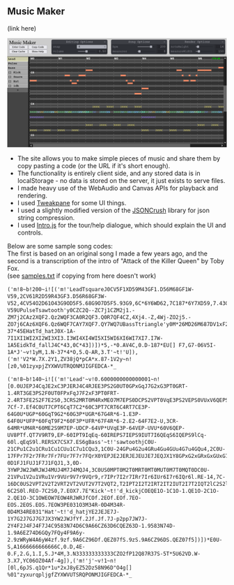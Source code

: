 ## Music Maker

(link here)

![preview](demo.png)

- The site allows you to make simple pieces of music and share them by copy pasting a code (or the URL if it's short enough).
- The functionality is entirely client side, and any stored data is in localStorage - no data is stored on the server, it just exists to serve files.
- I made heavy use of the WebAudio and Canvas APIs for playback and rendering.
- I used [Tweakpane](https://cocopon.github.io/tweakpane/) for some UI things.
- I used a slightly modified version of the [JSONCrush](https://github.com/KilledByAPixel/JSONCrush) library for json string compression.
- I used [Intro.js](https://introjs.com/) for the tour/help dialogue, which should explain the UI and controls.

Below are some sample song codes:<br>
The first is based on an original song I made a few years ago, and the second is a transcription of the intro of "Attack of the Killer Queen" by Toby Fox.<br>
(see [samples.txt](samples.txt) if copying from here doesn't work)
```
('m!8~b!200~i![('m!'LeadTsquareJ0CV5F1XD59M43GF1.D56M68GF1W-V59,2CV61R2D59R43GF3.D56R68GF3W-V52,4CV54O2D61O43G9OD5F5.68G9O7D5F5.93G9,6C*6Y6WD62,7C187*6Y7XD59,7.43GF7.D56,7.68GF7W-V59UPulseTsawtooth'y0CZC2Q--ZC7j1CZM2j1.-ZM7j2CAz2XQF2.Qz2WQF3CA0R2QF3.Q0R7QF4CZ,4Xj4.-Z,4Wj-ZO2j5.-ZO7j6CAz6XQF6.Qz6WQF7CAY7XQF7.QY7WQ7UBassTtriangle'y0M*26MD26M687DV1xF2M*28RD28R687DV3x8,4M*26OD26O687DV5xF6,Y28,FY29EKickTd_kickJ0p1p1Xj2p3p3Xj4pj5Xj6p7p7XQ5ESnareTd_snareJ0.N1.j1WN2.N3.j3WN4.N5.j5WN6.N7.j7W-37*45EHatTd_hatJ0X-1A-7I1XI1WI2XI2WI3XI3.I3WI4XI4WI5XI5WI6XI6WI7XI7.I7W-1A5EidkTd_fallJ4C*43,0C*43])])*5,-*0.AV4C,0.D-187*EU[] F7,G7-06V5I-1A*J'~v!1yM,1.N-37*4*O,5.Q-AR,3.T'~t!'U]),('m!'V2*W.7X.2Y1,ZV38jQ*pCA*x.87-1V2y~n![z0,%01zyxpjZYXWVUTRQONMJIGFEDCA-*_
```

```
('m!8~b!140~i![('m!'Lead'~v!0.6000000000000001~n![0.0UJEPJ4CqJE2xC3PJERJ4C4RJEE3PS2G0UT0GPxGqJ7G2xG3PT0GRT-1.4RT3GE3PS2F0UT0FPxFqJ7F2xF3PT0FRT-2.4RT3FE2S2F7E2S0,3CRS2MRT0M4RxMEO7M7EPS0DCPS2VPT0VqE3PS2VEPS0VUxV6QEPS0V8PJ3VQJf.9RJXE1O8IPJ7IqEqf8IRE1OS.E1O7IUp6QEqf4IQE1OX6Cqf8l.qEqfX6.RERf-7Cf-7.Ef4C0UT7CPT6CqT7C2*60C3PT7CRT6C4RT7CE3P-64G0U*UGP*60GqT9G2*60G3P*UGR*67G4R*6-1.E3P-64F0U*UFP*60FqT9F2*60F3P*UFR*67F4R*6-2.E2-64F7E2-U,3CR-64MR*UM4R*60ME2S9M7EP-UDCP-64VP*UVqE3P-64VEP-UVU*60V6QEP-UV8PTf.QT7V9RT9,EP-60IPT9IqEq-60IREPS7IEPS9IUT7I6QEqS6IQEPS9lCq-60l.qEqS9l.RERSX7CSX7.ES6gBass'~t!'sawtoothjC0U-21CPu1C2u1CRu1Cu1CUu1C7u1CQu3,1C0U-24GPu4G2u4GRu4Gu4GUu4G7u4GQu4,2C0U-17FPr7F2r7FRr7Fr7FUr7F7r7FQrX0YEPJE2JERJEJEUJE7JEQJX1Y8GPxG2xGRxGxGUxG7xGQx,2Y1FPJ1F2J1FRJ1F-0D1FJ1FUJ1F7J1FQJ1,3,0D-3YWPJW2JWRJWJ4MUJ4M7J4MQJ4,3C0US0MPT0M2T0MRT0MT0MUT0M7T0MQT0DC0U-21VPu1V2u1VRu1Vr9VUr9V7r9VQr9,r7IPr7I2r7IRr7Ir6IUr6I7r6IQr6l.RE-14,7C-16DC0US2VPT2V2T2VRT2VT2VUT2V7T2VQT2,T2IPT2I2T2IRT2IT2IUT2I7T2IQT2lC2S2l.RE2S0,7C2S2DY8VPxV2xVRxVJ7VUJ7V7J7VQJXpPp2pRppUp7pQJ-6C2S0l.REO-7C2S0,7.EOX7.7E"Kick'~t!'d_kickjCOEQE1O-1C1O-1.QE1O-2C1O-2.QE1O-3C1OWEOW7EOW4RJWRJfCOf.2EOf.EOf.7EO-EOS.2EOS.EOS.7EOW3PE031O3M34R-0D4M34R-0D4M34RE031"Hat'~t!'d_hatjYE2JEJE7J-1Y7G2J7GJ7G7JX3YW2JWJfYf.2Jf.Jf.7J-p2pp7JW7J-2Y4F2J4FJ4F7J4C9583N74D6C9A66CZ63D6CQEZ63D-1.9583N74D-1.9A6EZ74D6GQy7FQy4F9A6y-2.9zWRyW4A6yW4zf.9zf.9A6CZ96Df.QEZ07fS.9zS.9A6CZ96DS.QEZ07f5])])*E0U-S,A1666666666666C,0.D,4E-0.F,2.G,1.I,5.J*4M,3.N333333333333CZO2fP12Q87R37S-5T*5U62VD.W-3.X7,YC06OZ04Af-4g]),('m!'j'~v!1~n![0l,6pJS.q1Qr*1u*2xJ8yEZ52Dz58N96D"O4g[] %01"zyxurqpljgfZYXWVUTSRQPONMJIGFEDCA-*_
```
